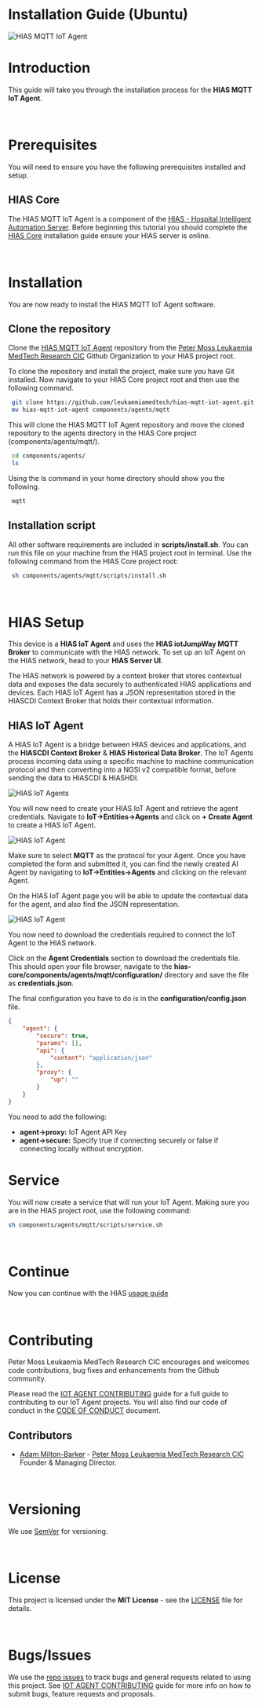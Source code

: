 # Installation Guide (Ubuntu)

![HIAS MQTT IoT Agent](../img/project-banner.jpg)

# Introduction
This guide will take you through the installation process for the **HIAS MQTT IoT Agent**.

&nbsp;

# Prerequisites
You will need to ensure you have the following prerequisites installed and setup.

## HIAS Core

The HIAS MQTT IoT Agent is a component of the [HIAS - Hospital Intelligent Automation Server](https://github.com/leukaemiamedtech/hias-core). Before beginning this tutorial you should complete the [HIAS Core](https://hias-core.readthedocs.io/en/latest/installation/ubuntu/) installation guide ensure your HIAS server is online.

&nbsp;

# Installation
You are now ready to install the HIAS MQTT IoT Agent software.

## Clone the repository

Clone the [HIAS MQTT IoT Agent](https://github.com/leukaemiamedtech/hias-mqtt-iot-agent " HIAS MQTT IoT Agent") repository from the [Peter Moss Leukaemia MedTech Research CIC](https://github.com/leukaemiamedtech "Peter Moss Leukaemia MedTech Research CIC") Github Organization to your HIAS project root.

To clone the repository and install the project, make sure you have Git installed. Now navigate to your HIAS Core project root and then use the following command.

``` bash
 git clone https://github.com/leukaemiamedtech/hias-mqtt-iot-agent.git
 mv hias-mqtt-iot-agent components/agents/mqtt
```

This will clone the HIAS MQTT IoT Agent repository and move the cloned repository to the agents directory in the HIAS Core project (components/agents/mqtt/).

``` bash
 cd components/agents/
 ls
```

Using the ls command in your home directory should show you the following.

``` bash
 mqtt
```

## Installation script

All other software requirements are included in **scripts/install.sh**. You can run this file on your machine from the HIAS project root in terminal. Use the following command from the HIAS Core project root:

``` bash
 sh components/agents/mqtt/scripts/install.sh
```

&nbsp;

# HIAS Setup

This device is a **HIAS IoT Agent** and uses the **HIAS iotJumpWay MQTT Broker** to communicate with the HIAS network. To set up an IoT Agent on the HIAS network, head to your **HIAS Server UI**.

The HIAS network is powered by a context broker that stores contextual data and exposes the data securely to authenticated HIAS applications and devices. Each HIAS IoT Agent has a JSON representation stored in the HIASCDI Context Broker that holds their contextual information.

## HIAS IoT Agent

A HIAS IoT Agent is a bridge between HIAS devices and applications, and the **HIASCDI Context Broker** & **HIAS Historical Data Broker**. The IoT Agents process incoming data using a specific machine to machine communication protocol and then converting into a NGSI v2 compatible format, before sending the data to HIASCDI & HIASHDI.

![HIAS IoT Agents](../img/hias-iotjumpway-agents.jpg)

You will now need to create your HIAS IoT Agent and retrieve the agent credentials. Navigate to **IoT->Entities->Agents** and click on **+ Create Agent** to create a HIAS IoT Agent.

![HIAS IoT Agent](../img/create-hias-iotjumpway-agent.jpg)

Make sure to select **MQTT** as the protocol for your Agent. Once you have completed the form and submitted it, you can find the newly created AI Agent by navigating to **IoT->Entities->Agents** and clicking on the relevant Agent.

On the HIAS IoT Agent page you will be able to update the contextual data for the agent, and also find the JSON representation.

![HIAS IoT Agent](../img/edit-hias-iotjumpway-agent.jpg)

You now need to download the credentials required to connect the IoT Agent to the HIAS network.

Click on the **Agent Credentials** section to download the credentials file. This should open your file browser, navigate to the **hias-core/components/agents/mqtt/configuration/** directory and save the file as **credentials.json**.

The final configuration you have to do is in the **configuration/config.json** file.

``` json
{
    "agent": {
        "secure": true,
        "params": [],
        "api": {
            "content": "application/json"
        },
        "proxy": {
            "up": ""
        }
    }
}
```

You need to add the following:

- **agent->proxy:** IoT Agent API Key
- **agent->secure:** Specify true if connecting securely or false if connecting locally without encryption.
&nbsp;

# Service
You will now create a service that will run your IoT Agent. Making sure you are in the HIAS project root, use the following command:

``` bash
sh components/agents/mqtt/scripts/service.sh
```

&nbsp;

# Continue
Now you can continue with the HIAS [usage guide](../usage/ubuntu.md)

&nbsp;

# Contributing
Peter Moss Leukaemia MedTech Research CIC encourages and welcomes code contributions, bug fixes and enhancements from the Github community.

Please read the [IOT AGENT CONTRIBUTING](https://github.com/leukaemiamedtech/contributing-guides/blob/main/CONTRIBUTING-GUIDE-IOT-AGENTS.md "IOT AGENT CONTRIBUTING") guide for a full guide to contributing to our IoT Agent projects. You will also find our code of conduct in the [CODE OF CONDUCT](https://github.com/leukaemiamedtech/contributing-guides/blob/main/CODE-OF-CONDUCT.md) document.

## Contributors
- [Adam Milton-Barker](https://www.leukaemiamedtechresearch.org.uk/about/volunteers/adam-milton-barker "Adam Milton-Barker") - [Peter Moss Leukaemia MedTech Research CIC](https://www.leukaemiamedtechresearch.org.uk "Peter Moss Leukaemia MedTech Research CIC") Founder & Managing Director.

&nbsp;

# Versioning
We use [SemVer](https://semver.org/) for versioning.

&nbsp;

# License
This project is licensed under the **MIT License** - see the [LICENSE](LICENSE "LICENSE") file for details.

&nbsp;

# Bugs/Issues
We use the [repo issues](https://github.com/leukaemiamedtech/hias-mqtt-iot-agent/issues/new/choose "repo issues") to track bugs and general requests related to using this project. See [IOT AGENT CONTRIBUTING](https://github.com/leukaemiamedtech/contributing-guides/blob/main/CONTRIBUTING-GUIDE-IOT-AGENTS.md "IOT AGENT CONTRIBUTING") guide for more info on how to submit bugs, feature requests and proposals.